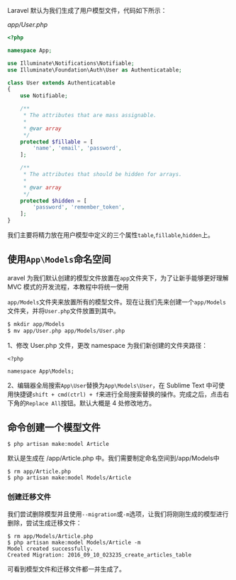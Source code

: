Laravel 默认为我们生成了用户模型文件，代码如下所示：

_app/User.php_

```php
<?php

namespace App;

use Illuminate\Notifications\Notifiable;
use Illuminate\Foundation\Auth\User as Authenticatable;

class User extends Authenticatable
{
    use Notifiable;

    /**
     * The attributes that are mass assignable.
     *
     * @var array
     */
    protected $fillable = [
        'name', 'email', 'password',
    ];

    /**
     * The attributes that should be hidden for arrays.
     *
     * @var array
     */
    protected $hidden = [
        'password', 'remember_token',
    ];
}
```

我们主要将精力放在用户模型中定义的三个属性`table`,`fillable`,`hidden`上。

## 使用`App\Models`命名空间

aravel 为我们默认创建的模型文件放置在`app`文件夹下，为了让新手能够更好理解 MVC 模式的开发流程，本教程中将统一使用

`app/Models`文件夹来放置所有的模型文件。现在让我们先来创建一个`app/Models`文件夹，并将`User.php`文件放置到其中。

```bash
$ mkdir app/Models
$ mv app/User.php app/Models/User.php
```

1、修改 User.php 文件，更改 namespace 为我们新创建的文件夹路径：

```
<?php

namespace App\Models;
```

2、编辑器全局搜索`App\User`替换为`App\Models\User`，在 Sublime Text 中可使用快捷键`shift + cmd(ctrl) + f`来进行全局搜索替换的操作。完成之后，点击右下角的`Replace All`按钮。默认大概是 4 处修改地方。

## 命令创建一个模型文件

```
$ php artisan make:model Article
```

默认是生成在 /app/Article.php 中。我们需要制定命名空间到/app/Models中

```
$ rm app/Article.php
$ php artisan make:model Models/Article
```

### 创建迁移文件

我们尝试删除模型并且使用`--migration`或`-m`选项，让我们将刚刚生成的模型进行删除，尝试生成迁移文件：

```
$ rm app/Models/Article.php
$ php artisan make:model Models/Article -m
Model created successfully.
Created Migration: 2016_09_10_023235_create_articles_table
```

可看到模型文件和迁移文件都一并生成了。

